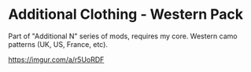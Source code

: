 # Additional Clothing - Western Pack
Part of "Additional N" series of mods, requires my core. Western camo patterns (UK, US, France, etc).

https://imgur.com/a/r5UoRDF

